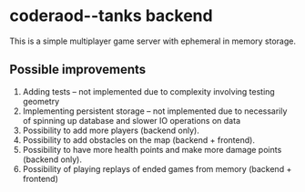 # coderaod--tanks backend

This is a simple multiplayer game server with ephemeral in memory storage.

## Possible improvements

1. Adding tests – not implemented due to complexity involving testing geometry
2. Implementing persistent storage – not implemented due to necessarily of spinning up database and slower IO operations on data
3. Possibility to add more players (backend only).
4. Possibility to add obstacles on the map (backend + frontend).
5. Possibility to have more health points and make more damage points (backend only).
6. Possibility of playing replays of ended games from memory (backend + frontend)
